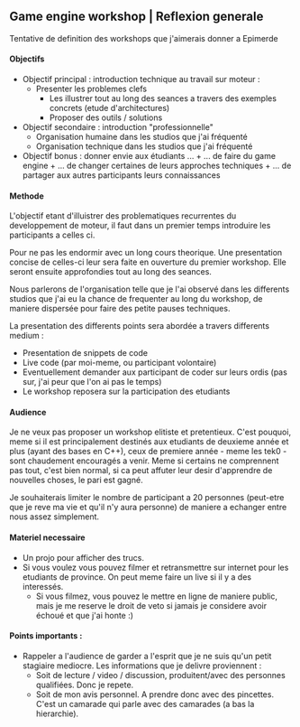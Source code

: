 ## Game engine workshop | Reflexion generale

Tentative de definition des workshops que j'aimerais donner a Epimerde

#### Objectifs

- Objectif principal : introduction technique au travail sur moteur :
    + Presenter les problemes clefs
        + Les illustrer tout au long des seances a travers des exemples concrets (etude d'architectures)
        + Proposer des outils / solutions
- Objectif secondaire : introduction "professionnelle"
    + Organisation humaine dans les studios que j'ai fréquenté
    + Organisation technique dans les studios que j'ai fréquenté
- Objectif bonus : donner envie aux étudiants ...
        + ... de faire du game engine
        + ... de changer certaines de leurs approches techniques
        + ... de partager aux autres participants leurs connaissances

#### Methode

L'objectif etant d'illuistrer des problematiques recurrentes du developpement de moteur, il faut dans un premier temps introduire les participants a celles ci.

Pour ne pas les endormir avec un long cours theorique. Une presentation concise de celles-ci leur sera faite en ouverture du premier workshop. Elle seront ensuite approfondies tout au long des seances.

Nous parlerons de l'organisation telle que je l'ai observé dans les differents studios que j'ai eu la chance de frequenter au long du workshop, de maniere dispersée pour faire des petite pauses techniques.

La presentation des differents points sera abordée a travers differents medium :

- Presentation de snippets de code
- Live code (par moi-meme, ou participant volontaire)
- Eventuellement demander aux participant de coder sur leurs ordis (pas sur, j'ai peur que l'on ai pas le temps)
- Le workshop reposera sur la participation des etudiants

#### Audience

Je ne veux pas proposer un workshop elitiste et pretentieux. C'est pouquoi, meme si il est principalement destinés aux etudiants de deuxieme année et plus (ayant des bases en C++), ceux de premiere année - meme les tek0 - sont chaudement encouragés a venir. Meme si certains ne comprennent pas tout, c'est bien normal, si ca peut affuter leur desir d'apprendre de nouvelles choses, le pari est gagné.

Je souhaiterais limiter le nombre de participant a 20 personnes (peut-etre que je reve ma vie et qu'il n'y aura personne) de maniere a echanger entre nous assez simplement.

#### Materiel necessaire

- Un projo pour afficher des trucs.
- Si vous voulez vous pouvez filmer et retransmettre sur internet pour les etudiants de province. On peut meme faire un live si il y a des interessés.
    + Si vous filmez, vous pouvez le mettre en ligne de maniere public, mais je me reserve le droit de veto si jamais je considere avoir échoué et que j'ai honte :)


#### Points importants :

- Rappeler a l'audience de garder a l'esprit que je ne suis qu'un petit stagiaire mediocre. Les informations que je delivre proviennent :
    + Soit de lecture / video / discussion, produitent/avec des personnes qualifiées. Donc je repete.
    +  Soit de mon avis personnel. A prendre donc avec des pincettes. C'est un camarade qui parle avec des camarades (a bas la hierarchie).


